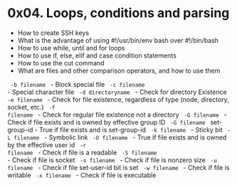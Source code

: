 # 0x04. Loops, conditions and parsing
* How to create SSH keys
* What is the advantage of using #!/usr/bin/env bash over #!/bin/bash
* How to use while, until and for loops
* How to use if, else, elif and case condition statements
* How to use the cut command
* What are files and other comparison operators, and how to use them

<code> -b filename </code> - Block special file
<code> -c filename </code> - Special character file
<code> -d directoryname </code> - Check for directory Existence
<code> -e filename </code> - Check for file existence, regardless of type (node, directory, socket, etc.)
<code> -f filename </code> - Check for regular file existence not a directory
<code> -G filename </code> - Check if file exists and is owned by effective group ID
<code> -G filename </code> set-group-id - True if file exists and is set-group-id
<code> -k filename </code> - Sticky bit
<code> -L filename </code> - Symbolic link
<code> -O filename </code> - True if file exists and is owned by the effective user id
<code> -r filename </code> - Check if file is a readable
<code> -S filename </code> - Check if file is socket
<code> -s filename </code> - Check if file is nonzero size
<code> -u filename </code> - Check if file set-user-id bit is set
<code> -w filename </code> - Check if file is writable
<code> -x filename </code> - Check if file is executable
